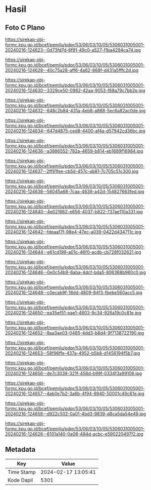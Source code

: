 # Hasil

## Foto C Plano

https://sirekap-obj-formc.kpu.go.id/bcef/pemilu/pdpr/53/06/03/10/05/5306031005001-20240216-124623--0d73fd7d-6f91-49c0-a527-f1ba4294ca74.jpg

https://sirekap-obj-formc.kpu.go.id/bcef/pemilu/pdpr/53/06/03/10/05/5306031005001-20240216-124628--40c75a28-aff6-4a62-868f-d431a5fffc2d.jpg

https://sirekap-obj-formc.kpu.go.id/bcef/pemilu/pdpr/53/06/03/10/05/5306031005001-20240216-124630--3329ce50-0962-42aa-9053-f88a79c7bb2e.jpg

https://sirekap-obj-formc.kpu.go.id/bcef/pemilu/pdpr/53/06/03/10/05/5306031005001-20240216-124632--648c2b84-431a-4eb8-a888-5ec6a82ac0de.jpg

https://sirekap-obj-formc.kpu.go.id/bcef/pemilu/pdpr/53/06/03/10/05/5306031005001-20240216-124634--647d4875-ced8-4400-af4a-d57942cd36bc.jpg

https://sirekap-obj-formc.kpu.go.id/bcef/pemilu/pdpr/53/06/03/10/05/5306031005001-20240216-124636--a3886552-782a-4659-b814-eb1689f16984.jpg

https://sirekap-obj-formc.kpu.go.id/bcef/pemilu/pdpr/53/06/03/10/05/5306031005001-20240216-124637--2ff91fee-cb5d-457c-ab81-7c705c51c300.jpg

https://sirekap-obj-formc.kpu.go.id/bcef/pemilu/pdpr/53/06/03/10/05/5306031005001-20240216-124638--56045a68-7caa-4639-a42d-154827663fed.jpg

https://sirekap-obj-formc.kpu.go.id/bcef/pemilu/pdpr/53/06/03/10/05/5306031005001-20240216-124640--4e021662-e656-4037-b822-737ae110a331.jpg

https://sirekap-obj-formc.kpu.go.id/bcef/pemilu/pdpr/53/06/03/10/05/5306031005001-20240216-124642--fdeaaf7f-98e4-47ec-a039-0422d434711c.jpg

https://sirekap-obj-formc.kpu.go.id/bcef/pemilu/pdpr/53/06/03/10/05/5306031005001-20240216-124644--e61cd199-a01c-46f0-acdb-cb728f032621.jpg

https://sirekap-obj-formc.kpu.go.id/bcef/pemilu/pdpr/53/06/03/10/05/5306031005001-20240216-124646--0e0c54b9-6aba-4dcf-bda5-806368b960c0.jpg

https://sirekap-obj-formc.kpu.go.id/bcef/pemilu/pdpr/53/06/03/10/05/5306031005001-20240216-124648--c0ecab9f-18dd-4809-84f3-fbebe560acc5.jpg

https://sirekap-obj-formc.kpu.go.id/bcef/pemilu/pdpr/53/06/03/10/05/5306031005001-20240216-124650--ea35ef51-eae1-4603-9c34-926a19c0c81e.jpg

https://sirekap-obj-formc.kpu.go.id/bcef/pemilu/pdpr/53/06/03/10/05/5306031005001-20240216-124652--8aa3ae03-0485-4dd3-b8d4-9f7138722190.jpg

https://sirekap-obj-formc.kpu.go.id/bcef/pemilu/pdpr/53/06/03/10/05/5306031005001-20240216-124653--58f96ffe-437a-4952-b5b8-d1456194f5b7.jpg

https://sirekap-obj-formc.kpu.go.id/bcef/pemilu/pdpr/53/06/03/10/05/5306031005001-20240216-124656--de7c3039-321f-458d-b99f-0334f3a99106.jpg

https://sirekap-obj-formc.kpu.go.id/bcef/pemilu/pdpr/53/06/03/10/05/5306031005001-20240216-124657--4ab0e7b2-3a6b-4f94-8940-50001c49c61e.jpg

https://sirekap-obj-formc.kpu.go.id/bcef/pemilu/pdpr/53/06/03/10/05/5306031005001-20240216-124658--d922c502-0a01-4bd3-9839-d8ca5da54e49.jpg

https://sirekap-obj-formc.kpu.go.id/bcef/pemilu/pdpr/53/06/03/10/05/5306031005001-20240216-124626--6101a140-0a08-484d-acbc-e590220497f2.jpg


## Metadata

| Key        | Value               |
| ---------- | ------------------- |
| Time Stamp | 2024-02-17 13:05:41 |
| Kode Dapil | 5301                |



